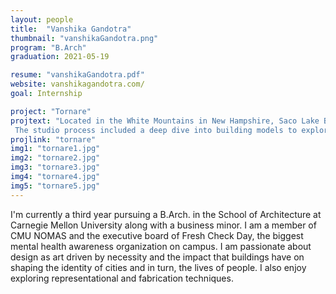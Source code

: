 ```yaml
---
layout: people
title:  "Vanshika Gandotra"
thumbnail: "vanshikaGandotra.png"
program: "B.Arch"
graduation: 2021-05-19

resume: "vanshikaGandotra.pdf"
website: vanshikagandotra.com/
goal: Internship

project: "Tornare"
projtext: "Located in the White Mountains in New Hampshire, Saco Lake Bath House attempts to create an organic, engaging experience. The design manipulates abstractly occurring contours to create a captivating form that serves to regulate circulation of people and water. The Bath House sites itself on a slope which is manipulated to create a three-level building structure and engages a naturally occurring stream to enhance the experience. It is oriented towards the lake such that visitors have the opportunity to relax in the midst of the deep White Mountains while looking at the serene Saco Lake. The project is designed with a focus on the processional through a relaxing spa retreat, using the glass interior to guide visitors through the different steps. The scale of the different spaces also correlates with the time visitors are expected to spend doing each activity. The curve form is used to create zones of being. The light weight, wood roof attempts to camouflage the whole structure, so it appears as though the forest is left unchanged. It also attempts to add linearity and an axis to an otherwise highly dynamic and engaging form.
 The studio process included a deep dive into building models to explore form, human scale and relating to a powerful terrain along with using those models to create collages to explore atmosphere and spatial characteristics. The studio also focused on the physical and expressionistic properties of wood and concrete and in my proposal, the two materials are used to create an experience of heaviness versus lightness."
projlink: "tornare"
img1: "tornare1.jpg"
img2: "tornare2.jpg"
img3: "tornare3.jpg"
img4: "tornare4.jpg"
img5: "tornare5.jpg"
---
```


I'm currently a third year pursuing a B.Arch. in the School of Architecture at Carnegie Mellon University along with a business minor. I am a member of CMU NOMAS and the executive board of Fresh Check Day, the biggest mental health awareness organization on campus. I am passionate about design as art driven by necessity and the impact that buildings have on shaping the identity of cities and in turn, the lives of people. I also enjoy exploring representational and fabrication techniques.
